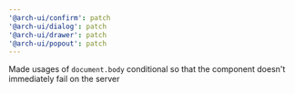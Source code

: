 ```yaml
---
'@arch-ui/confirm': patch
'@arch-ui/dialog': patch
'@arch-ui/drawer': patch
'@arch-ui/popout': patch
---
```


Made usages of `document.body` conditional so that the component doesn't immediately fail on the server
